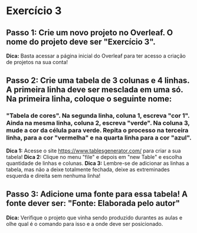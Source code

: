 # **Exercício 3**

## **Passo 1:** Crie um novo projeto no Overleaf. O nome do projeto deve ser "Exercício 3".

**Dica:** Basta acessar a página inicial do Overleaf para ter acesso a criação de projetos na sua conta!

## **Passo 2:** Crie uma tabela de 3 colunas e 4 linhas. A primeira linha deve ser mesclada em uma só. Na primeira linha, coloque o seguinte nome:

### "Tabela de cores". Na segunda linha, coluna 1, escreva "cor 1". Ainda na mesma linha, coluna 2, escreva "verde". Na coluna 3, mude a cor da célula para verde. Repita o processo na terceira linha, para a cor "vermelha" e na quarta linha para a cor "azul".

**Dica 1:** Acesse o site https://www.tablesgenerator.com/ para criar a sua tabela!
**Dica 2:** Clique no menu "file" e depois em "new Table" e escolha quantidade de linhas e colunas.
**Dica 3:** Lembre-se de adicionar as linhas a tabela, mas não a deixe totalmente fechada, deixe as extreminades
esquerda e direita sem nenhuma linha!

## **Passo 3:** Adicione uma fonte para essa tabela! A fonte dever ser: "Fonte: Elaborada pelo autor"

**Dica:** Verifique o projeto que vinha sendo produzido durantes as aulas e olhe qual é o comando para isso e a onde deve ser posicionado.
